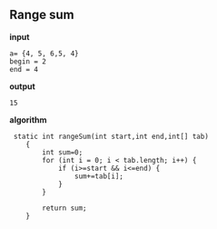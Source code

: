 
## Range sum
**input** 

    a= {4, 5, 6,5, 4}
    begin = 2
    end = 4

**output**

    15

**algorithm**

     static int rangeSum(int start,int end,int[] tab)
        {
            int sum=0;
            for (int i = 0; i < tab.length; i++) {
                if (i>=start && i<=end) {
                    sum+=tab[i];
                }
            }
            
            return sum;
        }
